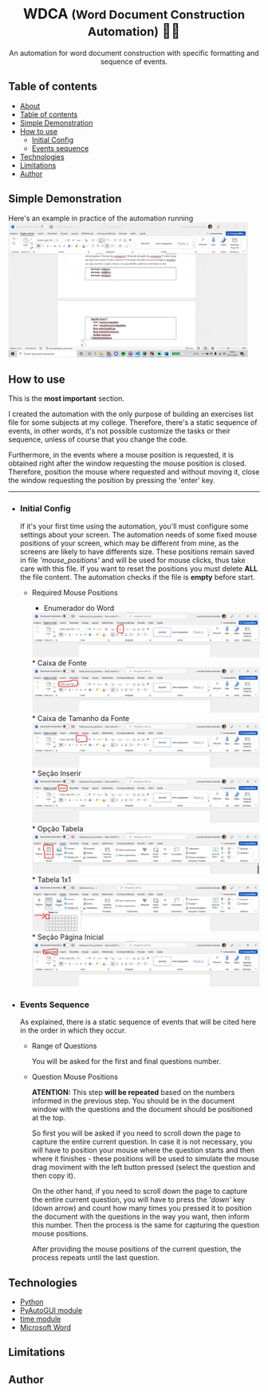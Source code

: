 <h1 align="center">WDCA <small>(Word Document Construction Automation)</small> 🐍🤖</h1>
 
 <p align="center">An automation for word document construction with specific formatting and sequence of events.</p>

## Table of contents
<!--ts-->
   * [About](#About)
   * [Table of contents](#table-of-contents)
   * [Simple Demonstration](#simple-demonstration)
   * [How to use](#how-to-use)
      * [Initial Config](#initial-config)
      * [Events sequence](#events-sequence)
   * [Technologies](#tecnologias)
   * [Limitations](#limitations)
   * [Author](#author)
<!--te-->

## Simple Demonstration
Here's an example in practice of the automation running
<img src="./assets/giphy.gif">

## How to use
This is the **most important** section. 

I created the automation with the only purpose of building an exercises list file for some subjects at my college. Therefore, there's a static sequence of events, in other words, it's not possible customize the tasks or their sequence, unless of course that you change the code.

Furthermore, in the events where a mouse position is requested, it is obtained right after the window requesting the mouse position is closed. Therefore, position the mouse where requested and without moving it, close the window requesting the position by pressing the 'enter' key.

---

* ### **Initial Config**
   If it's your first time using the automation, you'll must configure some settings about your screen. The automation needs of some fixed mouse positions of your screen, which may be different from mine, as the screens are likely to have differents size. These positions remain saved in file *'mouse_positions'* and will be used for mouse clicks, thus take care with this file. If you want to reset the positions you must delete **ALL** the file content. The automation checks if the file is **empty** before start.
      
   * Required Mouse Positions
  
      * Enumerador do Word
      <img src="./assets/enumerator_position.png">  
      * Caixa de Fonte
      <img src="./assets/boxFont_position.png"> 
      * Caixa de Tamanho da Fonte
      <img src="./assets/boxFontSize_position.png"> 
      * Seção Inserir
      <img src="./assets/sectionInserir_position.png"> 
      * Opção Tabela
      <img src="./assets/optionTabela_position.png"> 
      * Tabela 1x1
      <img src="./assets/createTabela_position.png"> 
      * Seção Página Inicial 
      <img src="./assets/sectionPaginaInicial_position.png"> 

* ### **Events Sequence**
  As explained, there is a static sequence of events that will be cited here in the order in which they occur.

   * Range of Questions
      <p>You will be asked for the first and final questions number.</p>
   
   * Question Mouse Positions
      
      **ATENTION:** This step **will be repeated** based on the numbers informed in the previous step. You should be in the document window with the questions and the document should be positioned at the top.
      
      So first you will be asked if you need to scroll down the page to capture the entire current question. In case it is not necessary, you will have to position your mouse where the question starts and then where it finishes - these positions will be used to simulate the mouse drag moviment with the left button pressed (select the question and then copy it). 
      
      On the other hand, if you need to scroll down the page to capture the entire current question, you will have to press the _'down'_ key (down arrow) and count how many times you pressed it to position the document with the questions in the way you want, then inform this number. Then the process is the same for capturing the question mouse positions.

      After providing the mouse positions of the current question, the process repeats until the last question.

## Technologies
   * [Python](https://www.python.org/)
   * [PyAutoGUI module](https://pyautogui.readthedocs.io/en/latest/)
   * [time module](https://docs.python.org/3/library/time.html)
   * [Microsoft Word](https://www.microsoft.com/pt-br/microsoft-365/word)

## Limitations


## Author